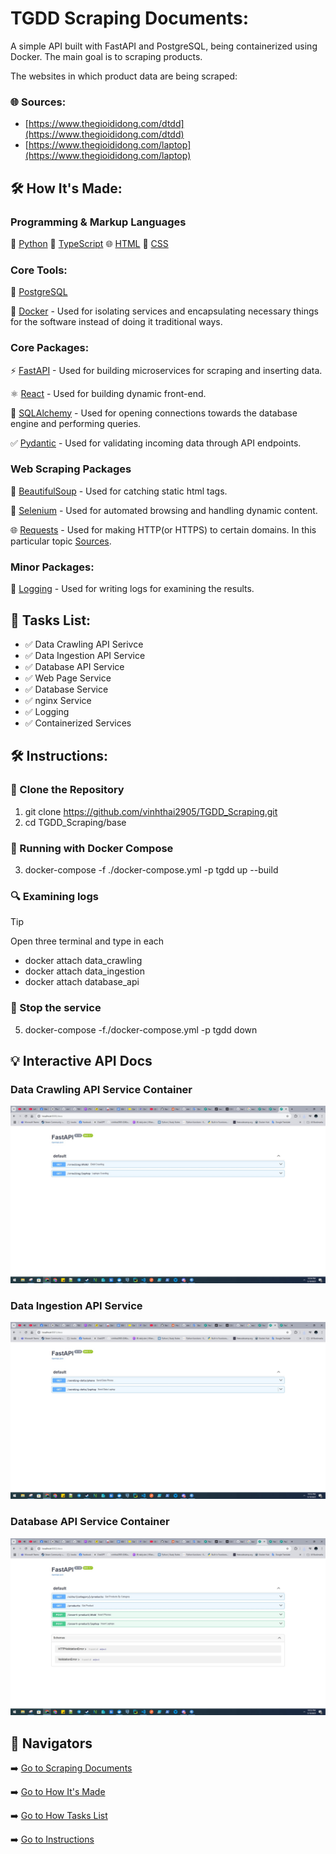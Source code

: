 # TGDD Scraping Documents:
A simple API built with FastAPI and PostgreSQL, being containerized using Docker. The main goal is to scraping products.

The websites in which product data are being scraped:

### 🌐 Sources:

- [https://www.thegioididong.com/dtdd](https://www.thegioididong.com/dtdd)
- [https://www.thegioididong.com/laptop](https://www.thegioididong.com/laptop)

## 🛠️ How It's Made:

### Programming & Markup Languages

🐍 [Python](https://www.python.org/)
🔄 [TypeScript](https://www.typescriptlang.org/)
🌐 [HTML](https://developer.mozilla.org/en-US/docs/Web/HTML)
🎨 [CSS](https://developer.mozilla.org/en-US/docs/Web/CSS)

### Core Tools:

🐘 [PostgreSQL](https://www.postgresql.org/)

🐳 [Docker](https://www.docker.com/) - Used for isolating services and encapsulating necessary things for the software instead of doing it traditional ways.

### Core Packages:

⚡ [FastAPI](https://fastapi.tiangolo.com/) - Used for building microservices for scraping and inserting data.

⚛️ [React](https://react.dev/) - Used for building dynamic front-end.

🧪 [SQLAlchemy](https://www.sqlalchemy.org/) - Used for opening connections towards the database engine and performing queries.

✅ [Pydantic](https://docs.pydantic.dev/latest/) - Used for validating incoming data through API endpoints.

### Web Scraping Packages

🍜 [BeautifulSoup](https://www.crummy.com/software/BeautifulSoup/bs4/doc/) - Used for catching static html tags.

🤖 [Selenium](https://www.selenium.dev/documentation/) - Used for automated browsing and handling dynamic content.

🌐 [Requests](https://requests.readthedocs.io/en/latest/) - Used for making HTTP(or HTTPS) to certain domains. In this particular topic [Sources](#tgdd-scraping-documents).

### Minor Packages:

📝 [Logging](https://docs.python.org/3/library/logging.html) - Used for writing logs for examining the results.

## 📘 Tasks List:
- ✅ Data Crawling API Serivce
- ✅ Data Ingestion API Service
- ✅ Database API Service
- ✅ Web Page Service
- ✅ Database Service
- ✅ nginx Service
- ✅ Logging
- ✅ Containerized Services
 
## 🛠️ Instructions:

### 💾 Clone the Repository

1. git clone https://github.com/vinhthai2905/TGDD_Scraping.git
2. cd TGDD_Scraping/base

### 🐳 Running with Docker Compose

3. docker-compose -f ./docker-compose.yml -p tgdd up --build

### 🔍 Examining logs

> [!TIP] 
> Open three terminal and type in each
 - docker attach data_crawling
 - docker attach data_ingestion
 - docker attach database_api

### 🛑 Stop the service

5. docker-compose -f./docker-compose.yml -p tgdd down

## 💡 Interactive API Docs

### Data Crawling API Service Container

![Screenshot of UI](assets/8000.png)

### Data Ingestion API Service 

![Screenshot of UI](assets/8001.png)

### Database API Service Container

![Screenshot of UI](assets/8002.png)

## 📎 Navigators

➡️ [Go to Scraping Documents](#tgdd-scraping-documents)

➡️ [Go to How It's Made](#how-its-made)

➡️ [Go to How Tasks List](#tasks-list)

➡️ [Go to Instructions](#instructions)
